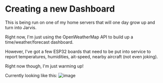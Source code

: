 #  Creating a new Dashboard

This is being run on one of my home servers that will one day grow up and turn into Jarvis.

Right now, I'm just using the OpenWeatherMap API to build up a time/weather/forecast dashboard.

However, I've got a few ESP32 boards that need to be put into service to report temperatures, humidities, ait-speed, nearby aircraft (not even joking).

Right now though, I'm just warming up!

Currently looking like this:
![image](https://github.com/Blyzz616/dashboard/assets/19424317/8f4cdffe-4720-450c-af52-0ede6e382047)

